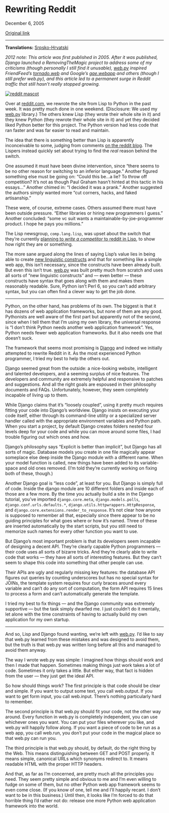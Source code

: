 Rewriting Reddit
================

December 6, 2005

[Original link](http://www.aaronsw.com/weblog/rewritingreddit)

* * * * *

**Translations:**
[Srpsko-Hrvatski](http://science.webhostinggeeks.com/ponovno-pisanje-reddit)

*2012 note: This article was first published in 2005. After it was
published, Django launched a RemovingTheMagic project to address some of
my criticisms (though personally I still find it unusable),
[web.py](http://webpy.org/) inspired FriendFeed’s
[tornado.web](http://www.tornadoweb.org/) and Google’s
[gae.webapp](https://developers.google.com/appengine/docs/python/gettingstarted/usingwebapp)
and others (though I still prefer web.py), and this article led to a
permanent surge in Reddit traffic that still hasn’t really stopped
growing.*

[![reddit mascot](image1_rewritingreddit)](http://reddit.com/)

Over at [reddit.com](http://reddit.com/), we rewrote the site from Lisp
to Python in the past week. It was pretty much done in one weekend.
(Disclosure: We used my [web.py](http://webpy.org/) library.) The others
knew Lisp (they wrote their whole site in it) and they knew Python (they
rewrote their whole site in it) and yet they decided liked Python better
for this project. The Python version had less code that ran faster and
was far easier to read and maintain.

The idea that there is something better than Lisp is apparently
inconceivable to some, judging from comments [on the reddit
blog](http://reddit.com/blog/2005/12/night-of-living-python.html). The
Lispers instead quickly set about trying to find the *real* reason
behind the switch.

One assumed it must have been divine intervention, since “there seems to
be no other reason for switching to an inferior language.” Another
figured something else must be going on: “Could this be…a lie? To throw
off competition? It’s not as though Paul Graham hasn’t hinted at this
tactic in his essays…” Another chimed in: “I decided it was a prank.”
Another suggested the authors simply wanted more “cut corners, hacks,
and faked artisanship.”

These were, of course, extreme cases. Others assumed there must have
been outside pressure. “Either libraries or hiring new programmers I
guess.” Another concluded: “some vc suit wants a
maintainable-by-joe-programmer product. I hope he pays you millions.”

The Lisp newsgroup, `comp.lang.lisp`, was upset about the switch that
they’re currently [planning to *write a competitor* to reddit in
Lisp](http://groups.google.com/group/comp.lang.lisp/browse_frm/thread/f560fdfb211aa8cb/c0159fbbc6496def),
to show how right they are or something.

The more sane argued along the lines of saying Lisp’s value lies in
being able to create [new linguistic
constructs](http://reddit.com/blog/2005/12/night-of-living-python.html#113382802678872391)
and that for something like a simple web app, this isn’t necessary,
since the constructs have been already built. But even this isn’t true.
[web.py](http://webpy.org/) was built pretty much from scratch and uses
all sorts of “new linguistic constructs” and — even better — these
constructs have syntax that goes along with them and makes them
reasonably readable. Sure, Python isn’t Perl 6, so you can’t add
arbitrary syntax, but you can often find a clever way to get the job
done.

* * * * *

Python, on the other hand, has problems of its own. The biggest is that
it has dozens of web application frameworks, but none of them are any
good. Pythonists are well aware of the first part but apparently not of
the second, since when I tell them that I’m using my own library, the
universal response is “I don’t think Python needs another web
application framework”. Yes, Python needs fewer web application
frameworks. But it also needs one that doesn’t suck.

The framework that seems most promising is
[Django](http://djangoproject.com/) and indeed we initially attempted to
rewrite Reddit in it. As the most experienced Python programmer, I tried
my best to help the others out.

Django seemed great from the outside: a nice-looking website,
intelligent and talented developers, and a seeming surplus of nice
features. The developers and community are extremely helpful and
responsive to patches and suggestions. And all the right goals are
espoused in their philosophy documents and FAQs. Unfortunately, however,
they seem completely incapable of living up to them.

While Django claims that it’s “loosely coupled”, using it pretty much
requires fitting your code into Django’s worldview. Django insists on
executing your code itself, either through its command-line utility or a
specialized server handler called with the appropriate environment
variables and Python path. When you start a project, by default Django
creates folders nested four levels deep for your code and while you can
move around some files, I had trouble figuring out which ones and how.

Django’s philosophy says “Explicit is better than implicit”, but Django
has all sorts of magic. Database models you create in one file magically
appear someplace else deep inside the Django module with a different
name. When your model function is called, new things have been added to
its variable-space and old ones removed. (I’m told they’re currently
working on fixing both of these, though.)

Another Django goal is “less code”, at least for you. But Django is
simply full of code. Inside the django module are 10 different folders
and inside each of those are a few more. By the time you actually build
a site in the Django tutorial, you’ve imported `django.core.meta`,
`django.models.polls`, `django.conf.urls.defaults.*`,
`django.utils.httpwrappers.HttpResponse`, and
`django.core.extensions.render_to_response`. It’s not clear how anyone
is supposed to remember all that, especially since there appear to be no
guiding principles for what goes where or how it’s named. Three of these
are inserted automatically by the start scripts, but you still need to
memorize such names for every other function you want to use.

But Django’s most important problem is that its developers seem
incapable of designing a decent API. They’re clearly capable Python
programmers — their code uses all sorts of bizarre tricks. And they’re
clearly able to write code that works — they have all sorts of
interesting features. But they can’t seem to shape this code into
something that other people can use.

Their APIs are ugly and regularly missing key features: the database API
figures out queries by counting underscores but has no special syntax
for JOINs, the template system requires four curly braces around every
variable and can’t do any sort of computation, the form API requires 15
lines to process a form and can’t automatically generate the template.

I tried my best to fix things — and the Django community was extremely
supportive — but the task simply dwarfed me. I just couldn’t do it
mentally, let alone with the time constraints of having to actually
build my own application for my own startup.

* * * * *

And so, Lisp and Django found wanting, we’re left with
[web.py](http://webpy.org/). I’d like to say that web.py learned from
these mistakes and was designed to avoid them, but the truth is that
web.py was written long before all this and managed to avoid them
anyway.

The way I wrote web.py was simple: I imagined how things should work and
then I made that happen. Sometimes making things just work takes a lot
of code. Sometimes it only takes a little. But either way, that fact is
hidden from the user — they just get the ideal API.

So how should things work? The first principle is that code should be
clear and simple. If you want to output some text, you call web.output.
If you want to get form input, you call web.input. There’s nothing
particularly hard to remember.

The second principle is that web.py should fit your code, not the other
way around. Every function in web.py is completely independent, you can
use whichever ones you want. You can put your files wherever you like,
and web.py will happily follow along. If you want a piece of code to be
run as a web app, you call web.run, you don’t put your code in the
magical place so that web.py can run you.

The third principle is that web.py should, by default, do the right
thing by the Web. This means distinguishing between GET and POST
properly. It means simple, canonical URLs which synonyms redirect to. It
means readable HTML with the proper HTTP headers.

And that, as far as I’m concerned, are pretty much all the principles
you need. They seem pretty simple and obvious to me and I’m even willing
to fudge on some of them, but no other Python web app framework seems to
even come close. (If you know of one, tell me and I’ll happily recant. I
don’t want to be in this business.) Until then, it looks like I’m forced
to do that horrible thing I’d rather not do: release one more Python web
application framework into the world.

[image1_rewritingreddit]: image1_rewritingreddit.jpg